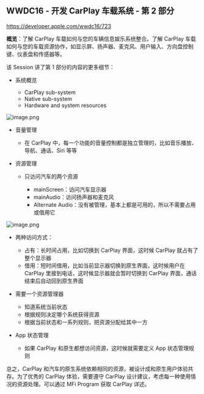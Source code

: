 ## WWDC16 - 开发 CarPlay 车载系统 - 第 2 部分

https://developer.apple.com/wwdc16/723

**概览**：了解 CarPlay 车载如何与您的车辆信息娱乐系统整合。了解 CarPlay 车载如何与您的车载资源协作，如显示屏、扬声器、麦克风、用户输入、方向盘控制键、仪表盘和传感器等。

该 Session 讲了第 1 部分的内容的更多细节：

* 系统概览

  * CarPlay sub-system
  * Native sub-system
  * Hardware and system resources

![image.png](https://cdn.nlark.com/yuque/0/2021/png/12376889/1630054163254-df96d547-e501-43d9-a75e-522ccbe7a663.png?x-oss-process=image%2Fresize%2Cw_750%2Climit_0)

* 音量管理

  * 在 CarPlay 中，每一个功能的音量控制都是独立管理的，比如音乐播放、导航、通话、Siri 等等

* 资源管理

  * 只访问汽车的两个资源

    * mainScreen：访问汽车显示器
    * mainAudio：访问扬声器和麦克风
    * Alternate Audio：没有被管理，基本上都是可用的，所以不需要占用或借用它

![image.png](https://cdn.nlark.com/yuque/0/2021/png/12376889/1630054215465-84a0ecff-3d7e-4582-9cdd-0faf1687e436.png?x-oss-process=image%2Fresize%2Cw_750%2Climit_0)

  * 两种访问方式：

    * 占有：长时间占用，比如切换到 CarPlay 界面，这时候 CarPlay 就占有了整个显示器
    * 借用：短时间借用，比如当前显示器切换到原生界面，这时候用户在 CarPlay 里接到电话，这时候显示器就会暂时切换到 CarPlay 界面，通话结束后自动回到原生界面

  * 需要一个资源管理器

    * 知道系统当前状态
    * 根据规则决定哪个系统获得资源
    * 根据当前状态和一系列规则，把资源分配给其中一方

* App 状态管理

  * 如果 CarPlay 和原生都想访问资源，这时候就需要定义 App 状态管理规则

总之，CarPlay 和汽车的原生系统依赖相同的资源，被设计成和原生用户体验共存。为了优秀的 CarPlay 体验，需要遵守 CarPlay 设计建议，考虑每一种使用情况的资源处理。可以通过 MFi Program 获取 CarPlay 详述。
